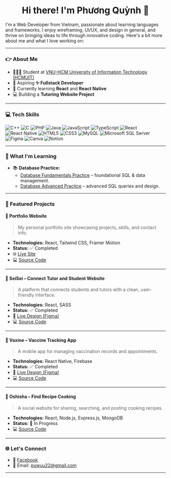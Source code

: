 <h1 align="center">Hi there! I'm Phương Quỳnh 🌟</h1>

<p>I'm a Web Developer from Vietnam, passionate about learning languages and frameworks. I enjoy wireframing, UI/UX, and design in general, and thrive on bringing ideas to life through innovative coding. Here's a bit more about me and what I love working on:</p>

---

### 👉 About Me

- 👩🏼‍🎓 Student at [VNU-HCM University of Information Technology (HCMUIT)](https://www.uit.edu.vn/)
- 🎯 Aspiring **✨ Fullstack Developer**
- 🌱 Currently learning **React** and **React Native**
- 💻 Building a **Tutoring Website Project**

---

### 💻 Tech Skills

![C++](https://img.shields.io/badge/c++-%2300599C.svg?style=for-the-badge&logo=c%2B%2B&logoColor=white)
![C](https://img.shields.io/badge/c-%2300599C.svg?style=for-the-badge&logo=c&logoColor=white)
![PHP](https://img.shields.io/badge/php-%23777BB4.svg?style=for-the-badge&logo=php&logoColor=white)
![Java](https://img.shields.io/badge/java-%23ED8B00.svg?style=for-the-badge&logo=openjdk&logoColor=white)
![JavaScript](https://img.shields.io/badge/javascript-%23323330.svg?style=for-the-badge&logo=javascript&logoColor=%23F7DF1E)
![TypeScript](https://img.shields.io/badge/typescript-%23007ACC.svg?style=for-the-badge&logo=typescript&logoColor=white)
![React](https://img.shields.io/badge/react-%2320232a.svg?style=for-the-badge&logo=react&logoColor=%2361DAFB)
![React Native](https://img.shields.io/badge/react_native-%2320232a.svg?style=for-the-badge&logo=react&logoColor=%2361DAFB)
![HTML5](https://img.shields.io/badge/html5-%23E34F26.svg?style=for-the-badge&logo=html5&logoColor=white)
![CSS3](https://img.shields.io/badge/css3-%231572B6.svg?style=for-the-badge&logo=css3&logoColor=white)
![MySQL](https://img.shields.io/badge/mysql-4479A1.svg?style=for-the-badge&logo=mysql&logoColor=white)
![Microsoft SQL Server](https://img.shields.io/badge/Microsoft%20SQL%20Server-CC2927?style=for-the-badge&logo=microsoft%20sql%20server&logoColor=white)
![Figma](https://img.shields.io/badge/figma-%23F24E1E.svg?style=for-the-badge&logo=figma&logoColor=white)
![Canva](https://img.shields.io/badge/Canva-%2300C4CC.svg?style=for-the-badge&logo=Canva&logoColor=white)
![Notion](https://img.shields.io/badge/Notion-%23000000.svg?style=for-the-badge&logo=notion&logoColor=white)

---

### 🌱 What I'm Learning

- 📚 **Database Practice:**
  - [Database Fundamentals Practice](https://github.com/Puwuu22/IT004-ThucHanh.git) – foundational SQL & data management.
  - [Database Advanced Practice](https://github.com/Puwuu22/IE103---BTTH.git) – advanced SQL queries and design.

---

### 🚀 Featured Projects

#### 🔹 Portfolio Website
> My personal portfolio site showcasing projects, skills, and contact info.

- **Technologies:** React, Tailwind CSS, Framer Motion  
- **Status:** ✅ Completed  
- 🌐 [Live Site](https://puwuu22.github.io/the-portfolio/)  
- 💻 [Source Code](https://github.com/Puwuu22/the-portfolio.git)

---
#### 🔹 SeiSei – Connect Tutor and Student Website
> A platform that connects students and tutors with a clean, user-friendly interface.

- **Technologies:** React, SASS  
- **Status:** ✅ Completed  
- 🔗 [Live Design (Figma)](https://www.figma.com/proto/8H9yE3zEgWqO0nMrEPsnK4/Prototype?node-id=2228-10483&p=f&t=O5lCWhNwIvE0ag8R-1&scaling=min-zoom&content-scaling=fixed&page-id=0%3A1&starting-point-node-id=2228%3A10483&show-proto-sidebar=1)  
- 💻 [Source Code](https://github.com/ryderthieu/SeiSei.git)

---


#### 🔹 Vaxine – Vaccine Tracking App
> A mobile app for managing vaccination records and appointments.

- **Technologies:** React Native, Firebase  
- **Status:** ✅ Completed  
- 🔗 [Live Design (Figma)](https://www.figma.com/proto/2v3nkgWMdwDdQXua65wqvE/M%E1%BA%ABu?node-id=26-8632&p=f&t=vIEIYiGxOvufHXCw-1&scaling=min-zoom&content-scaling=fixed&page-id=26%3A7366&starting-point-node-id=26%3A8632)  
- 💻 [Source Code](https://github.com/2itsnhyyy/VaccineApp.git)

---

#### 🔹 Oshisha – Find Recipe Cooking
> A social website for sharing, searching, and posting cooking recipes.

- **Technologies:** React, Node.js, Express.js, MongoDB  
- **Status:** 🚧 In Progress  
- 💻 [Source Code](https://github.com/ryderthieu/cooking-social-network.git)

---

### 🌐 Let's Connect

- 💬 [Facebook](https://fb.com/ttpuwu)
- 💌 Email: [puwuu22@gmail.com](mailto:puwuu22@gmail.com)

---
